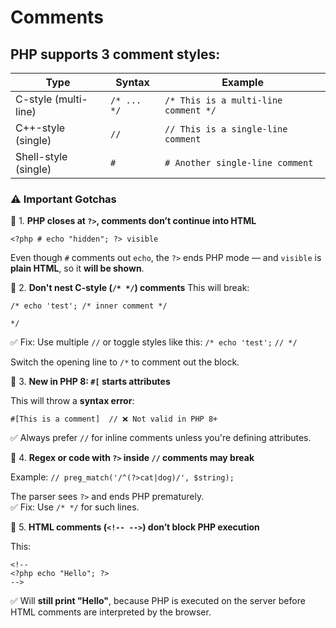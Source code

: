 
# Comments

## PHP supports 3 comment styles:

Type | Syntax | Example 
|--|--|--
C-style (multi-line) |`/* ... */`|`/* This is a multi-line comment */` 
C++-style (single) |`//` | `// This is a single-line comment` 
Shell-style (single)| `#` |`# Another single-line comment`







### ⚠️ **Important Gotchas**

🔸 1. **PHP closes at `?>`, comments don’t continue into HTML**

    <?php # echo "hidden"; ?> visible
Even though `#` comments out `echo`, the `?>` ends PHP mode — and `visible` is **plain HTML**, so it **will be shown**.


🔸 2. **Don't nest C-style (`/* */`) comments**
This will break:

`/*
echo 'test'; /* inner comment */`

`*/`

✅ Fix: Use multiple `//` or toggle styles like this:
`/*
echo 'test';`
`// */`

Switch the opening line to `/*` to comment out the block.


🔸 3. **New in PHP 8: `#[` starts attributes**

This will throw a **syntax error**:

`#[This is a comment]  // ❌ Not valid in PHP 8+`

✅ Always prefer `//` for inline comments unless you're defining attributes.


🔸 4. **Regex or code with `?>` inside `//` comments may break**

Example:
`// preg_match('/^(?>cat|dog)/', $string);`

The parser sees `?>` and ends PHP prematurely.  
✅ Fix: Use `/* */` for such lines.


🔸 5. **HTML comments (`<!-- -->`) don’t block PHP execution**

This:

    <!--
    <?php echo "Hello"; ?>
    -->
    
   ✅ Will **still print "Hello"**, because PHP is executed on the server before HTML comments are interpreted by the browser.

